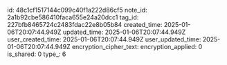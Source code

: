 id: 48c1cf1517144c099c40f1a222d86cf5
note_id: 2a1b92cbe586410faca655e24a20dcc1
tag_id: 227bfb8465724c2483fdac22e8b05b84
created_time: 2025-01-06T20:07:44.949Z
updated_time: 2025-01-06T20:07:44.949Z
user_created_time: 2025-01-06T20:07:44.949Z
user_updated_time: 2025-01-06T20:07:44.949Z
encryption_cipher_text: 
encryption_applied: 0
is_shared: 0
type_: 6